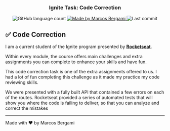 <h3 align="center">
    Ignite Task: Code Correction
</h3>

<p align="center">
  <img alt="GitHub language count" src="https://img.shields.io/github/languages/count/marcosbergami/code-correction-task?color=blueviolet">

  <a href="https://www.linkedin.com/in/marcos-bergami-160771112">
    <img alt="Made by Marcos Bergami" src="https://img.shields.io/badge/made%20by-Marcos%20Bergami-blueviolet">
  </a>

  <img alt="Last commit" src="https://img.shields.io/github/last-commit/marcosbergami/code-correction-task">
</p>

## :white_check_mark: Code Correction

I am a current student of the Ignite program presented by **[Rocketseat](https://www.rocketseat.com.br/)**.

Within every module, the course offers main challenges and extra assignments you can complete to enhance your skills and have fun.

This code correction task is one of the extra assignments offered to us. I had a lot of fun completing this challenge as it made my practice my code reviewing skills.

We were presented with a fully built API that contained a few errors on each of the routes. Rocketseat provided a series of automated tests that will show you where the code is failing to deliver, so that you can analyze and correct the mistakes

---

Made with :heart: by Marcos Bergami